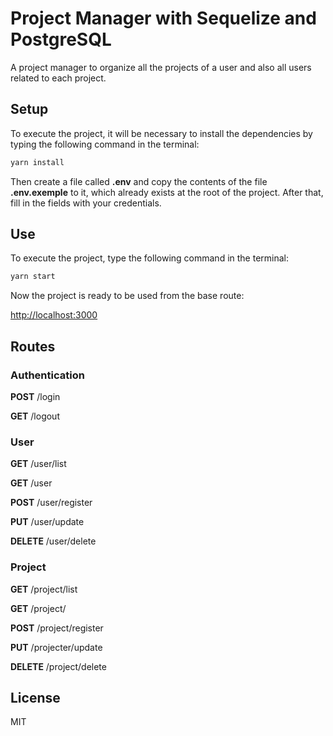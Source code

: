 # Project Manager with Sequelize and PostgreSQL

A project manager to organize all the projects of a user and also all users related to each project.

## Setup

To execute the project, it will be necessary to install the dependencies by typing the following command in the terminal:

```bash
yarn install
```

Then create a file called **.env** and copy the contents of the file **.env.exemple** to it, which already exists at the root of the project. After that, fill in the fields with your credentials.

## Use

To execute the project, type the following command in the terminal:

```bash
yarn start
```

Now the project is ready to be used from the base route:

[http://localhost:3000](http://localhost:3000)


## Routes

### Authentication

**POST** /login

**GET** /logout

### User

**GET** /user/list

**GET** /user

**POST** /user/register

**PUT** /user/update

**DELETE** /user/delete

### Project

**GET** /project/list

**GET** /project/

**POST** /project/register

**PUT** /projecter/update

**DELETE** /project/delete


## License

MIT
